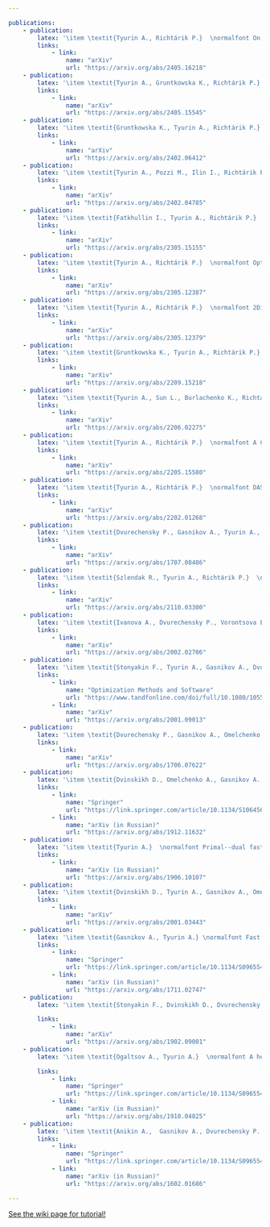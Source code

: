 ```yaml
---

publications:
    - publication:
        latex: '\item \textit{Tyurin A., Richtárik P.}  \normalfont On the Optimal Time Complexities in Decentralized Stochastic Asynchronous Optimization // arXiv:2405.16218'
        links:
            - link: 
                name: "arXiv"
                url: "https://arxiv.org/abs/2405.16218"
    - publication:
        latex: '\item \textit{Tyurin A., Gruntkowska K., Richtárik P.}  \normalfont Freya PAGE: First Optimal Time Complexity for Large-Scale Nonconvex Finite-Sum Optimization with Heterogeneous Asynchronous Computations // arXiv:2405.15545'
        links:
            - link: 
                name: "arXiv"
                url: "https://arxiv.org/abs/2405.15545"
    - publication:
        latex: '\item \textit{Gruntkowska K., Tyurin A., Richtárik P.}  \normalfont Improving the Worst-Case Bidirectional Communication Complexity for Nonconvex Distributed Optimization under Function Similarity // arXiv:2402.06412'
        links:
            - link: 
                name: "arXiv"
                url: "https://arxiv.org/abs/2402.06412"
    - publication:
        latex: '\item \textit{Tyurin A., Pozzi M., Ilin I., Richtárik P.}  \normalfont Shadowheart SGD: Distributed Asynchronous SGD with Optimal Time Complexity Under Arbitrary Computation and Communication Heterogeneity // arXiv:2402.04785'
        links:
            - link: 
                name: "arXiv"
                url: "https://arxiv.org/abs/2402.04785"
    - publication:
        latex: '\item \textit{Fatkhullin I., Tyurin A., Richtárik P.}  \normalfont Momentum Provably Improves Error Feedback! // In Advances in Neural Information Processing Systems 36 (NeurIPS 2023)'
        links:
            - link: 
                name: "arXiv"
                url: "https://arxiv.org/abs/2305.15155"
    - publication:
        latex: '\item \textit{Tyurin A., Richtárik P.}  \normalfont Optimal Time Complexities of Parallel Stochastic Optimization Methods Under a Fixed Computation Model // In Advances in Neural Information Processing Systems 36 (NeurIPS 2023)'
        links:
            - link: 
                name: "arXiv"
                url: "https://arxiv.org/abs/2305.12387"
    - publication:
        latex: '\item \textit{Tyurin A., Richtárik P.}  \normalfont 2Direction: Theoretically Faster Distributed Training with Bidirectional Communication Compression // In Advances in Neural Information Processing Systems 36 (NeurIPS 2023)'
        links:
            - link: 
                name: "arXiv"
                url: "https://arxiv.org/abs/2305.12379"
    - publication:
        latex: '\item \textit{Gruntkowska K., Tyurin A., Richtárik P.}  \normalfont EF21-P and Friends: Improved Theoretical Communication Complexity for Distributed Optimization with Bidirectional Compression // In International Conference on Machine Learning. 2023. (ICML 2023)'
        links:
            - link: 
                name: "arXiv"
                url: "https://arxiv.org/abs/2209.15218"
    - publication:
        latex: '\item \textit{Tyurin A., Sun L., Burlachenko K., Richtárik P.}  \normalfont Sharper Rates and Flexible Framework for Nonconvex SGD with Client and Data Sampling // Transactions on Machine Learning Research. 2023. (TMLR 2023)'
        links:
            - link: 
                name: "arXiv"
                url: "https://arxiv.org/abs/2206.02275"
    - publication:
        latex: '\item \textit{Tyurin A., Richtárik P.}  \normalfont A Computation and Communication Efficient Method for Distributed Nonconvex Problems in the Partial Participation Setting // In Advances in Neural Information Processing Systems 36 (NeurIPS 2023)'
        links:
            - link: 
                name: "arXiv"
                url: "https://arxiv.org/abs/2205.15580"
    - publication:
        latex: '\item \textit{Tyurin A., Richtárik P.}  \normalfont DASHA: Distributed nonconvex optimization with communication compression, optimal oracle complexity, and no client synchronization // In International Conference on Learning Representations. 2023. (ICLR 2023) (notable-top-\25%)'
        links:
            - link: 
                name: "arXiv"
                url: "https://arxiv.org/abs/2202.01268"
    - publication:
        latex: '\item \textit{Dvurechensky P., Gasnikov A., Tyurin A., Zholobov V.}  \normalfont Unifying Framework for Accelerated Randomized Methods in Convex Optimization // In Foundations of Modern Statistics, 2023'
        links:
            - link: 
                name: "arXiv"
                url: "https://arxiv.org/abs/1707.08486"
    - publication:
        latex: '\item \textit{Szlendak R., Tyurin A., Richtárik P.}  \normalfont Permutation Compressors for Provably Faster Distributed Nonconvex Optimization // In International Conference on Learning Representations. 2022. (ICLR 2022)'
        links:
            - link: 
                name: "arXiv"
                url: "https://arxiv.org/abs/2110.03300"
    - publication:
        latex: '\item \textit{Ivanova A., Dvurechensky P., Vorontsova E., Pasechnyuk D., Gasnikov A., Dvinskikh D., Tyurin A.}  \normalfont Oracle complexity separation in convex optimization // Journal of Optimization Theory and Applications. 2022.'
        links:
            - link: 
                name: "arXiv"
                url: "https://arxiv.org/abs/2002.02706"
    - publication:
        latex: '\item \textit{Stonyakin F., Tyurin A., Gasnikov A., Dvurechensky P., Agafonov A., Dvinskikh D., Alkousa M., Pasechnyuk D., Artamonov S., Piskunova V.}  \normalfont Inexact model: a framework for optimization and variational inequalities // Optimization Methods and Software. 2021. P. 1-47.'
        links:
            - link: 
                name: "Optimization Methods and Software"
                url: "https://www.tandfonline.com/doi/full/10.1080/10556788.2021.1924714"
            - link: 
                name: "arXiv"
                url: "https://arxiv.org/abs/2001.09013"
    - publication:
        latex: '\item \textit{Dvurechensky P., Gasnikov A., Omelchenko A., Tyurin A.}  \normalfont A stable alternative to Sinkhorn’s algorithm for regularized optimal transport // Lecture Notes in Computer Science. 2020. V. 12095. P. 406-423.'
        links:
            - link: 
                name: "arXiv"
                url: "https://arxiv.org/abs/1706.07622"
    - publication:
        latex: '\item \textit{Dvinskikh D., Omelchenko A., Gasnikov A., Tyurin A.} \normalfont Accelerated gradient sliding for minimizing the sum of functions // Doklady Mathematics. 2020. V. 101. N. 3. P. 244-246.'
        links:
            - link: 
                name: "Springer"
                url: "https://link.springer.com/article/10.1134/S1064562420030084"
            - link: 
                name: "arXiv (in Russian)"
                url: "https://arxiv.org/abs/1912.11632"
    - publication:
        latex: '\item \textit{Tyurin A.}  \normalfont Primal--dual fast gradient method with a model // Computer Research and Modeling. 2020. V. 12, N. 2. P. 263--274. (in russian)'
        links:
            - link: 
                name: "arXiv (in Russian)"
                url: "https://arxiv.org/abs/1906.10107"
    - publication:
        latex: '\item \textit{Dvinskikh D., Tyurin A., Gasnikov A., Omelchenko S.} \normalfont Accelerated and nonaccelerated stochastic gradient descent with model conception // Mathematical Notes. 2020. V. 108. N. 4. P. 511--522 (main co-author).'
        links:
            - link: 
                name: "arXiv"
                url: "https://arxiv.org/abs/2001.03443"
    - publication:
        latex: '\item \textit{Gasnikov A., Tyurin A.} \normalfont Fast gradient descent for convex minimization problems with an oracle producing a (delta, L)-model of function at the requested point   // Computational Mathematics and Mathematical Physics. 2019. V. 59. N. 7. P. 1085--1097. (main co-author; alphabetical order).'
        links:
            - link: 
                name: "Springer"
                url: "https://link.springer.com/article/10.1134/S0965542519070078"
            - link: 
                name: "arXiv (in Russian)"
                url: "https://arxiv.org/abs/1711.02747"
    - publication:
        latex: '\item \textit{Stonyakin F., Dvinskikh D., Dvurechensky P., Kroshnin A., Kuznetsova O., Agafonov A., Gasnikov A., Tyurin A., Uribe C., Pasechnyuk D., Artamonov S.} \normalfont Gradient methods for problems with inexact model of the objective // Lecture Notes in Computer Science. 2019. V. 11548. P. 97--114.'

        links:
            - link: 
                name: "arXiv"
                url: "https://arxiv.org/abs/1902.09001"
    - publication:
        latex: '\item \textit{Ogaltsov A., Tyurin A.}  \normalfont A heuristic adaptive fast gradient method in stochastic optimization problems // Computational Mathematics and Mathematical Physics. 2019. V. 60. N. 7. P. 1108--1115 (main co-author, alphabetical order).'

        links:
            - link: 
                name: "Springer"
                url: "https://link.springer.com/article/10.1134/S0965542520070088"
            - link: 
                name: "arXiv (in Russian)"
                url: "https://arxiv.org/abs/1910.04825"
    - publication:
        latex: '\item \textit{Anikin A.,  Gasnikov A., Dvurechensky P., Tyurin A., Chernov A.} \normalfont Dual approaches to the minimization of strongly convex functionals with a simple structure under affine constraints // Computational Mathematics and Mathematical Physics. 2017. V. 57. N. 8. P. 1262--1276.'
        links:
            - link: 
                name: "Springer"
                url: "https://link.springer.com/article/10.1134/S0965542517080048"
            - link: 
                name: "arXiv (in Russian)"
                url: "https://arxiv.org/abs/1602.01686"

---
```



[See the wiki page for tutorial!](https://github.com/hadisinaee/avicenna/wiki)